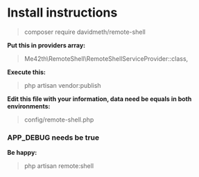 # Install instructions

> composer require davidmeth/remote-shell

**Put this in providers array:**
> Me42th\RemoteShell\RemoteShellServiceProvider::class,

**Execute this:**
> php artisan vendor:publish

**Edit this file with your information, data need be equals in both environments:**
> config/remote-shell.php

### **APP_DEBUG needs be true**

**Be happy:**
> php artisan remote:shell
